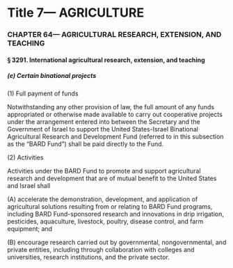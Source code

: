 
# Title 7— AGRICULTURE
### CHAPTER 64— AGRICULTURAL RESEARCH, EXTENSION, AND TEACHING
#### § 3291. International agricultural research, extension, and teaching
##### (e) Certain binational projects

(1) Full payment of funds

Notwithstanding any other provision of law, the full amount of any funds appropriated or otherwise made available to carry out cooperative projects under the arrangement entered into between the Secretary and the Government of Israel to support the United States-Israel Binational Agricultural Research and Development Fund (referred to in this subsection as the “BARD Fund”) shall be paid directly to the Fund.

(2) Activities

Activities under the BARD Fund to promote and support agricultural research and development that are of mutual benefit to the United States and Israel shall

(A) accelerate the demonstration, development, and application of agricultural solutions resulting from or relating to BARD Fund programs, including BARD Fund-sponsored research and innovations in drip irrigation, pesticides, aquaculture, livestock, poultry, disease control, and farm equipment; and

(B) encourage research carried out by governmental, nongovernmental, and private entities, including through collaboration with colleges and universities, research institutions, and the private sector.
